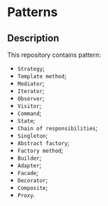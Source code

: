 # Patterns

## Description
This repository contains pattern:

* `Strategy`;
* `Template method`;
* `Mediator`;
* `Iterator`;
* `Observer`;
* `Visitor`;
* `Command`;
* `State`;
* `Chain of responsibilities`;
* `Singleton`;
* `Abstract factory`;
* `Factory method`;
* `Builder`;
* `Adapter`;
* `Facade`;
* `Decorator`;
* `Composite`;
* `Proxy`.
